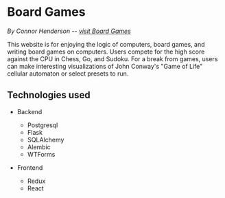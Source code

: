 # Board Games

_By Connor Henderson_ -- [_visit Board Games_](https://board-games1.herokuapp.com/games)

This website is for enjoying the logic of computers, board games, and writing board games on computers. Users compete for the high score against the CPU in Chess, Go, and Sudoku. For a break from games, users can make interesting visualizations of John Conway's "Game of Life" cellular automaton or select presets to run.

## Technologies used

- Backend

  - Postgresql
  - Flask
  - SQLAlchemy
  - Alembic
  - WTForms

- Frontend
  - Redux
  - React
